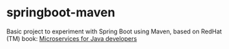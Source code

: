 # springboot-maven
Basic project to experiment with Spring Boot using Maven, based on RedHat (TM)  book: [Microservices for Java developers](https://developers.redhat.com/promotions/microservices-for-java-developers/)  
